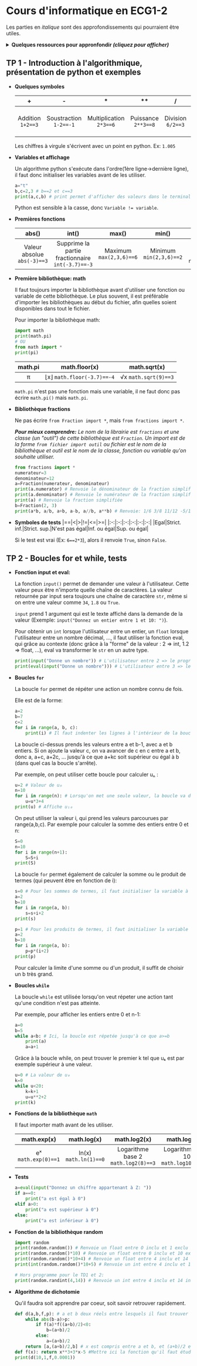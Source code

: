 # Cours d'informatique en ECG1-2

Les parties en _italique_ sont des approfondissements qui pourraient être utiles.

<details>
  <summary style="font-weight: bold">Quelques ressources pour appronfondir <span style="font-style: italic">(cliquez pour afficher)</span></summary>
  
- **Vidéos (ou playlists):**
    - Graven (FR): https://www.youtube.com/watch?v=psaDHhZ0cPs&list=PLMS9Cy4Enq5JmIZtKE5OHJCI3jZfpASbR
    - Docstring (FR): https://www.youtube.com/watch?v=LamjAFnybo0&list=PLXDBYzqsqO3Wut-gQktoqJ30eaOel0hgb
    -FormationVidéo (FR): https://www.youtube.com/watch?v=HWxBtxPBCAc&list=PLrSOXFDHBtfHg8fWBd7sKPxEmahwyVBkC
    - NetworkChuck (EN): https://www.youtube.com/watch?v=mRMmlo_Uqcs
    - freeCodeCamp.org (EN): https://www.youtube.com/watch?v=LHBE6Q9XlzI

- **Sites web:**
    - Python Doctor (FR): https://python.doctor/
    - w3schools (EN): https://www.w3schools.com/
</details>




## TP 1 - Introduction à l'algorithmique, présentation de python et exemples

- **Quelques symboles**
    
    |+|-|*|**|/|//|_%_|
    |:-:|:-:|:-:|:-:|:-:|:-:|:-:|
    |Addition `1+2==3`|Soustraction `1-2==-1`|Multiplication `2*3==6`|Puissance `2**3==8`|Division `6/2==3`|Quotient division euclidienne `7//2==3`|_Reste division eculidienne `7%2==1`_|

    Les chiffres à virgule s'écrivent avec un point en python. Ex: `1.005`
    
- **Variables et affichage**

    Un algorithme python s'exécute dans l'ordre(1ère ligne->dernière ligne), il faut donc initialiser les variables avant de les utiliser.
    ```python
    a="t"
    b,c=2,3 # b==2 et c==3
    print(a,c,b) # print permet d'afficher des valeurs dans le terminal
    ```
    Python est sensible à la casse, donc `Variable != variable`.

- **Premières fonctions**

    |abs()|int()|max()|min()|round()|
    |:-:|:-:|:-:|:-:|:-:|
    |Valeur absolue `abs(-3)==3`|Supprime la partie fractionnaire `int(-3.7)==-3`|Maximum `max(2,3,6)==6`|Minimum `min(2,3,6)==2`|Arrondi à 10^(-n) près `round(3.577,1)==3.6`|

- **Première bibliothèque: math**

    Il faut toujours importer la bibliothèque avant d'utiliser une fonction ou variable de cette bibliothèque. Le plus souvent, il est préférable d'importer les bibliothèques au début du fichier, afin quelles soient disponibles dans tout le fichier.
    
    Pour importer la bibliothèque math:
    ```python
    import math
    print(math.pi)
    # OU
    from math import *
    print(pi)
    ```

    |math.pi|math.floor(x)|math.sqrt(x)|
    |:-:|:-:|:-:|
    |π|⌊x⌋ `math.floor(-3.7)==-4`|√x `math.sqrt(9)==3`|

    `math.pi` n'est pas une fonction mais une variable, il ne faut donc pas écrire `math.pi()` mais `math.pi`.

- **Bibliothèque fractions**
    
    Ne pas écrire `from Fraction import *`, mais `from fractions import *`.

    _**Pour mieux comprendre:** Le nom de la librairie est `fractions` et une classe (un "outil") de cette bibliothèque est `Fraction`. Un import est de la forme `from fichier import outil` ou fichier est le nom de la bibliothèque et outil est le nom de la classe, fonction ou variable qu'on souhaite utiliser._

    ```python
    from fractions import *
    numerateur=3
    denominateur=12
    a=Fraction(numerateur, denominateur)
    print(a.numerator) # Renvoie le dénominateur de la fraction simplifiée
    print(a.denominator) # Renvoie le numérateur de la fraction simplifiée
    print(a) # Renvoie la fraction simplifiée
    b=Fraction(2, 3)
    print(a*b, a/b, a+b, a-b, a//b, a**b) # Renvoie: 1/6 3/8 11/12 -5/12 0 0.3968502629920499  Mêmes opérations que pour les nombres (int, float).
    ```
- **Symboles de tests**
    |==|<|>|!=|<=|>=|
    |:-:|:-:|:-:|:-:|:-:|:-:|
    |Egal|Strict. inf.|Strict. sup.|N'est pas égal|Inf. ou égal|Sup. ou égal|

    Si le test est vrai (Ex: `6==2*3`), alors il renvoie `True`, sinon `False`.

## TP 2 - Boucles for et while, tests
- **Fonction input et eval:**

    La fonction `input()` permet de demander une valeur à l'utilisateur. Cette valeur peux être n'importe quelle chaîne de caractères. La valeur retournée par input sera toujours une chaîne de caractère `str`, même si on entre une valeur comme `34`, `1.8` ou `True`.

    `input` prend 1 argument qui est le texte affiché dans la demande de la valeur (Exemple: `input("Donnez un entier entre 1 et 10: ")`).

    Pour obtenir un `int` lorsque l'utilisateur entre un entier, un `float` lorsque l'utilisateur entre un nombre décimal, ..., il faut utiliser la fonction eval, qui grâce au contexte (donc grâce à la "forme" de la valeur : 2 => int, 1.2 => float, ...), eval va transformer le `str` en un autre type.

    ```python
    print(input("Donne un nombre")) # L'utilisateur entre 2 => le programme affiche "2"
    print(eval(input("Donne un nombre"))) # L'utilisateur entre 3 => le programme affiche 3
    ```

- **Boucles `for`**

    La boucle `for` permet de répéter une action un nombre connu de fois.

    Elle est de la forme:

    ```python
    a=2
    b=7
    c=2
    for i in range(a, b, c):
        print(i) # Il faut indenter les lignes à l'intérieur de la boucle
    ```
    La boucle ci-dessus prends les valeurs entre a et b-1, avec a et b entiers. Si on ajoute la valeur c, on va avancer de c en c entre a et b, donc a, a+c, a+2c, ... jusqu'à ce que a+kc soit supérieur ou égal à b (dans quel cas la boucle s'arrête).

    Par exemple, on peut utiliser cette boucle pour calculer uₙ :

    ```python
    u=2 # Valeur de u₀
    n=10
    for i in range(n): # Lorsqu'on met une seule valeur, la boucle va de 0 à n-1, donc la boucle se lance n fois.
        u=u*3+4
    print(u) # Affiche u₁₀
    ```

    On peut utiliser la valeur i, qui prend les valeurs parcourues par range(a,b,c). Par exemple pour calculer la somme des entiers entre 0 et n:

    ```python
    S=0
    n=10
    for i in range(n+1):
        S=S+i
    print(S)
    ```

    La boucle `for` permet également de calculer la somme ou le produit de termes (qui peuvent être en fonction de i):

    ```python
    s=0 # Pour les sommes de termes, il faut initialiser la variable à 0
    a=2
    b=10
    for i in range(a, b):
        s=s+i+2
    print(s)
    ```

    ```python
    p=1 # Pour les produits de termes, il faut initialiser la variable à 1
    a=2
    b=10
    for i in range(a, b):
        p=p*(i+2)
    print(p)
    ```
    Pour calculer la limite d'une somme ou d'un produit, il suffit de choisir un b très grand.


- **Boucles `while`**

    La boucle `while` est utilisée lorsqu'on veut répeter une action tant qu'une condition n'est pas atteinte.

    Par exemple, pour afficher les entiers entre 0 et n-1:

    ```python
    a=0
    b=5
    while a<b: # Ici, la boucle est répetée jusqu'à ce que a>=b
        print(a)
        a=a+1
    ```

    Grâce à la boucle while, on peut trouver le premier k tel que uₖ est par exemple supérieur à une valeur.

    ```python
    u=0 # La valeur de u₀
    k=0
    while u<20:
        k=k+1
        u=u**2+2
    print(k)
    ```

- **Fonctions de la bibliothèque `math`**

    Il faut importer math avant de les utiliser.

    |math.exp(x)|math.log(x)|math.log2(x)|math.log10(x)|
    |:-:|:-:|:-:|:-:|
    |eˣ `math.exp(0)==1`|ln(x) `math.ln(1)==0`|Logarithme base 2 `math.log2(8)==3`|Logarithme base 10 `math.log10(10)==2`|

- **Tests**

    ```python
    a=eval(input("Donnez un chiffre appartenant à Z: "))
    if a==0:
        print("a est égal à 0")
    elif a>0:
        print("a est supérieur à 0")
    else:
        print("a est inférieur à 0")
    ```

- **Fonction de la bibliothèque random**
    ```python
    import random
    print(random.random()) # Renvoie un float entre O inclu et 1 exclu
    print(random.random()*10) # Renvoie un float entre 0 inclu et 10 exclu
    print(random.random()*10+4) # Renvoie un float entre 4 inclu et 14 exclu
    print(int(random.random()*10+5) # Renvoie un int entre 4 inclu et 14 inclu

    # Hors programme pour le TD1 et 2:
    print(random.randint(4,14)) # Renvoie un int entre 4 inclu et 14 inclu
    ```

- **Algorithme de dichotomie**

    Qu'il faudra soit apprendre par coeur, soit savoir retrouver rapidement.
    ```python
    def d(a,b,f,p): # a et b deux réels entre lesquels il faut trouver alpha tel que f(alpha)=0, f la fonction et p la précision (par exemple 0.001)
        while abs(b-a)>p:
            if f(a)*f((a+b)/2)<0:
                b=(a+b)/2
            else:
                a=(a+b)/2
        return [a,(a+b)/2,b] # x est compris entre a et b, et (a+b)/2 est le milieu de cet intervalle, donc la meilleure approximation
    def f(x): return x**3+3*x-5 #Mettre ici la fonction qu'il faut étudier, par exemple x**3+3*x-5
    print(d(10,1,f,0.0001))
    ```

